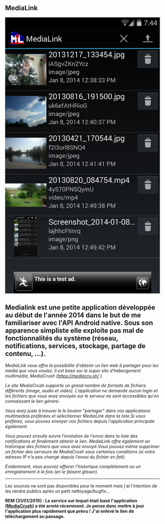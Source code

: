 ## MediaLink

![main_image](/public/images/medialink.png)

Medialink est une petite application développée au début de l'année 2014 dans le but de me familiariser avec l'API Android native.
Sous son apparence simpliste elle exploite pas mal de fonctionnalités du système (réseau, notifications, services, stockage, partage de contenu, ...).
---
*MediaLink vous offre la possibilité d'obtenir un lien web à partager pour les média que vous voulez.
Il est basé sur le super site d'hébergement multimédia, MediaCrush (https://mediacru.sh/ ).*


*Le site MediaCrush supporte un grand nombre de formats de fichiers différents (image, audio et vidéo).
L'application ne demande aucun login et les fichiers que vous avez envoyés sur le serveur ne sont accessibles qu'en connaissant le lien généré.*

*Vous avez juste à trouver le le bouton "partager" dans vos applications multimédias préférées et sélectionner MediaLink dans la liste.Si vous préférez, vous pouvez envoyer vos fichiers depuis l'application principale également.*

*Vous pouvez ensuite suivre l'évolution de l'envoi dans la liste des notifications et finalement obtenir le lien.
MediaLink offre également un historique des fichiers que vous avez envoyé.Vous pouvez même supprimer un fichier des serveurs de MediaCrush sous certaines conditions (si votre adresse IP n'a pas changé depuis l'envoi du fichier en fait).*

*Évidemment, vous pouvez effacer l'historique complètement ou un enregistrement à la fois (en le faisant glisser).*

---

Les sources ne sont pas disponibles pour le moment mais j'ai l'intention de les rendre publics après un petit nettoyage/bugfix...

**REM (31/01/2015) : Le service sur lequel était basé l'application ([MediaCrush](https://www.mediacru.sh/)) a été arreté récemment. Je pense donc mettre à jour l'application plus rapidement que prévu ! J'ai enlevé le lien de téléchargement au passage.**